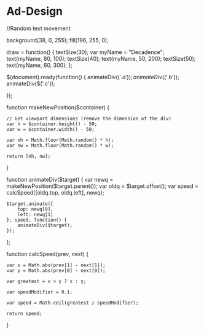 # Ad-Design
//Random text movement 


background(38, 0, 255);
fill(196, 255, 0);

draw = function() {
     textSize(30);
     var myName = "Decadence";
     text(myName, 80, 100);
     textSize(40);
     text(myName, 50, 200);
     textSize(50);
     text(myName, 60, 300);
};

$(document).ready(function() {
    animateDiv($('.a'));
        animateDiv($('.b'));
        animateDiv($('.c'));

});

function makeNewPosition($container) {

    // Get viewport dimensions (remove the dimension of the div)
    var h = $container.height() - 50;
    var w = $container.width() - 50;

    var nh = Math.floor(Math.random() * h);
    var nw = Math.floor(Math.random() * w);

    return [nh, nw];

}

function animateDiv($target) {
    var newq = makeNewPosition($target.parent());
    var oldq = $target.offset();
    var speed = calcSpeed([oldq.top, oldq.left], newq);

    $target.animate({
        top: newq[0],
        left: newq[1]
    }, speed, function() {
        animateDiv($target);
    });

};

function calcSpeed(prev, next) {

    var x = Math.abs(prev[1] - next[1]);
    var y = Math.abs(prev[0] - next[0]);

    var greatest = x > y ? x : y;

    var speedModifier = 0.1;

    var speed = Math.ceil(greatest / speedModifier);

    return speed;

}

